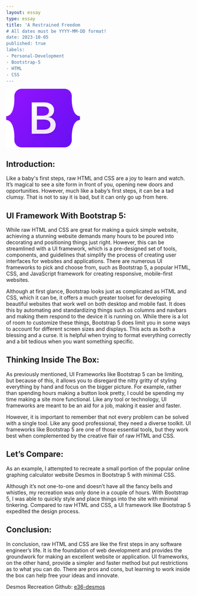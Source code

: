 ```yaml
---
layout: essay
type: essay
title: 'A Restrained Freedom
# All dates must be YYYY-MM-DD format!
date: 2023-10-05
published: true
labels:
- Personal-Development
- Bootstrap-5
- HTML
- CSS
---
```


<img width="200px" class="rounded float-start pe-4" src="../img/a-restrained-freedom/Bootstrap_logo.png">

## Introduction:
Like a baby's first steps, raw HTML and CSS are a joy to learn and watch. It’s magical to see a site form in front of you, opening new doors and opportunities. However, much like a baby’s first steps, it can be a tad clumsy. That is not to say it is bad, but it can only go up from here.

## UI Framework With Bootstrap 5:
While raw HTML and CSS are great for making a quick simple website, achieving a stunning website demands many hours to be poured into decorating and positioning things just right. However, this can be streamlined with a UI framework, which is a pre-designed set of tools, components, and guidelines that simplify the process of creating user interfaces for websites and applications. There are numerous UI frameworks to pick and choose from, such as Bootstrap 5, a popular HTML, CSS, and JavaScript framework for creating responsive, mobile-first websites.

Although at first glance, Bootstrap looks just as complicated as HTML and CSS, which it can be, it offers a much greater toolset for developing beautiful websites that work well on both desktop and mobile fast. It does this by automating and standardizing things such as columns and navbars and making them respond to the device it is running on. While there is a lot of room to customize these things, Bootstrap 5 does limit you in some ways to account for different screen sizes and displays. This acts as both a blessing and a curse. It is helpful when trying to format everything correctly and a bit tedious when you want something specific.

## Thinking Inside The Box:
As previously mentioned, UI Frameworks like Bootstrap 5 can be limiting, but because of this, it allows you to disregard the nitty gritty of styling everything by hand and focus on the bigger picture. For example, rather than spending hours making a button look pretty, I could be spending my time making a site more functional. Like any tool or technology, UI frameworks are meant to be an aid for a job, making it easier and faster.

However, it is important to remember that not every problem can be solved with a single tool. Like any good professional, they need a diverse toolkit. UI frameworks like Bootstrap 5 are one of those essential tools, but they work best when complemented by the creative flair of raw HTML and CSS.


## Let’s Compare:
As an example, I attempted to recreate a small portion of the popular online graphing calculator website Desmos in Bootstrap 5 with minimal CSS.

Although it’s not one-to-one and doesn’t have all the fancy bells and whistles, my recreation was only done in a couple of hours. With Bootstrap 5, I was able to quickly style and place things into the site with minimal tinkering. Compared to raw HTML and CSS, a UI framework like Bootstrap 5 expedited the design process.

## Conclusion:
In conclusion, raw HTML and CSS are like the first steps in any software engineer’s life. It is the foundation of web development and provides the groundwork for making an excellent website or application. UI frameworks, on the other hand, provide a simpler and faster method but put restrictions as to what you can do. There are pros and cons, but learning to work inside the box can help free your ideas and innovate.



Desmos Recreation Github: [e36-desmos](https://github.com/thomasarivera/e36-desmos)
